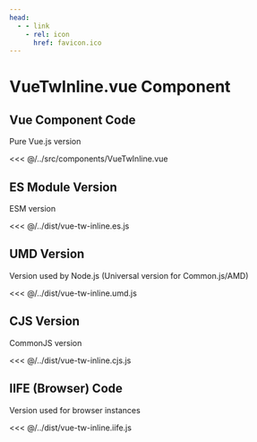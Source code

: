 ```yaml
---
head:
  - - link
    - rel: icon
      href: favicon.ico
---
```





# VueTwInline.vue Component




## Vue Component Code

Pure Vue.js version

<<< @/../src/components/VueTwInline.vue




## ES Module Version

ESM version

<<< @/../dist/vue-tw-inline.es.js




## UMD Version

Version used by Node.js (Universal version for Common.js/AMD)

<<< @/../dist/vue-tw-inline.umd.js




## CJS Version

CommonJS version

<<< @/../dist/vue-tw-inline.cjs.js




## IIFE (Browser) Code

Version used for browser instances

<<< @/../dist/vue-tw-inline.iife.js

